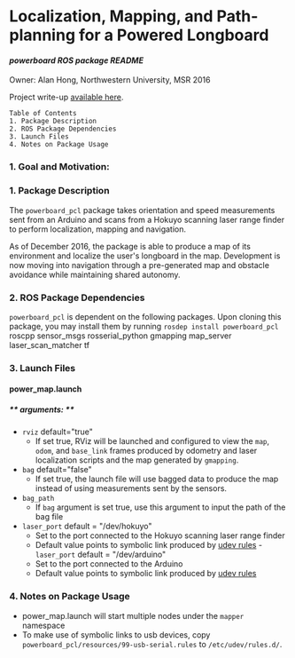 # Localization, Mapping, and Path-planning for a Powered Longboard
#### *powerboard ROS package README*

Owner: Alan Hong, Northwestern University, MSR 2016

Project write-up [available here](https://github.com/hongalan/powerboard/blob/master/writeup.md).


~~~
Table of Contents
1. Package Description
2. ROS Package Dependencies
3. Launch Files
4. Notes on Package Usage
~~~


### **1. Goal and Motivation:**  

### 1. Package Description

The `powerboard_pcl` package takes orientation and speed measurements sent from an Arduino and scans from a Hokuyo scanning laser range finder to perform localization, mapping and navigation.

As of December 2016, the package is able to produce a map of its environment and localize the user's longboard in the map. Development is now moving into navigation through a pre-generated map and obstacle avoidance while maintaining shared autonomy.

### 2. ROS Package Dependencies

`powerboard_pcl` is dependent on the following packages. Upon cloning this package, you may install them by running `rosdep install powerboard_pcl`
    roscpp
    sensor_msgs
    rosserial_python
    gmapping
    map_server
    laser_scan_matcher
    tf

### 3. Launch Files

#### **power_map.launch**
##### ** arguments: **
- `rviz` default="true"
  - If set true, RViz will be launched and configured to view the `map`, `odom`, and `base_link` frames produced by odometry and laser localization scripts and the map generated by `gmapping`.
- `bag` default="false"
  - If set true, the launch file will use bagged data to produce the map instead of using measurements sent by the sensors.
- `bag_path`
  - If `bag` argument is set true, use this argument to input the path of the bag file
- `laser_port` default = "/dev/hokuyo"
  - Set to the port connected to the Hokuyo scanning laser range finder
  - Default value points to symbolic link produced by [udev rules](https://github.com/hongalan/powerboard/blob/master/powerboard_pcl/resources/99-usb-serial.rules)
-`laser_port` default = "/dev/arduino"
  - Set to the port connected to the Arduino
  - Default value points to symbolic link produced by [udev rules](https://github.com/hongalan/powerboard/blob/master/powerboard_pcl/resources/99-usb-serial.rules)

### 4. Notes on Package Usage

- power_map.launch will start multiple nodes under the `mapper` namespace
- To make use of symbolic links to usb devices, copy `powerboard_pcl/resources/99-usb-serial.rules` to `/etc/udev/rules.d/`.